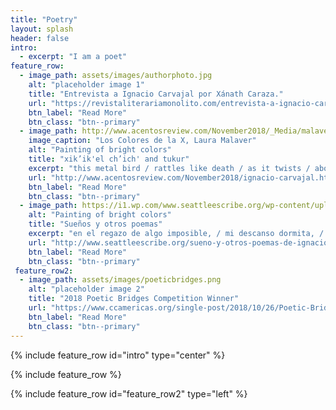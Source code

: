 ```yaml
---
title: "Poetry"
layout: splash
header: false
intro:
  - excerpt: "I am a poet"
feature_row:
  - image_path: assets/images/authorphoto.jpg
    alt: "placeholder image 1"
    title: "Entrevista a Ignacio Carvajal por Xánath Caraza."
    url: "https://revistaliterariamonolito.com/entrevista-a-ignacio-carvajal-por-xanath-caraza/ "
    btn_label: "Read More"
    btn_class: "btn--primary"
  - image_path: http://www.acentosreview.com/November2018/_Media/malaverlaupainting_hr.jpeg
    image_caption: "Los Colores de la X, Laura Malaver"
    alt: "Painting of bright colors"
    title: "xik’ik'el ch’ich' and tukur"
    excerpt: "this metal bird / rattles like death / as it twists / above the midwest / solace"
    url: "http://www.acentosreview.com/November2018/ignacio-carvajal.html"
    btn_label: "Read More"
    btn_class: "btn--primary"
  - image_path: https://i1.wp.com/www.seattleescribe.org/wp-content/uploads/2016/11/cropped-squarelogo.jpg
    alt: "Painting of bright colors"
    title: "Sueños y otros poemas"
    excerpt: "en el regazo de algo imposible, / mi descanso dormita, / babea, casi ronca."
    url: "http://www.seattleescribe.org/sueno-y-otros-poemas-de-ignacio-carvajal/ "
    btn_label: "Read More"
    btn_class: "btn--primary"
 feature_row2:
  - image_path: assets/images/poeticbridges.png
    alt: "placeholder image 2"
    title: "2018 Poetic Bridges Competition Winner"
    url: "https://www.ccamericas.org/single-post/2018/10/26/Poetic-Bridges-Awards2018 "
    btn_label: "Read More"
    btn_class: "btn--primary"
---
```


{% include feature_row id="intro" type="center" %}

{% include feature_row %}

{% include feature_row id="feature_row2" type="left" %}

<!-- {% include feature_row id="feature_row3" type="right" %}

{% include feature_row id="feature_row4" type="center" %} -->
